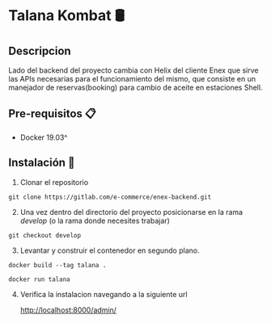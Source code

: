 # Talana Kombat 🛢

## Descripcion
Lado del backend del proyecto cambia con Helix del cliente Enex que sirve las APIs necesarias para el funcionamiento del mismo, que consiste en un manejador de reservas(booking) para cambio de aceite en estaciones Shell.

## Pre-requisitos 📋

-   Docker 19.03^

## Instalación 🔧

1. Clonar el repositorio
```
git clone https://gitlab.com/e-commerce/enex-backend.git
```

2. Una vez dentro del directorio del proyecto posicionarse en la rama _develop_
   (o la rama donde necesites trabajar)
```
git checkout develop
```

3. Levantar y construir el contenedor en segundo plano.
```
docker build --tag talana .

docker run talana
```

4. Verifica la instalacion navegando a la siguiente url

    [http://localhost:8000/admin/](http://localhost:8000/admin/)
